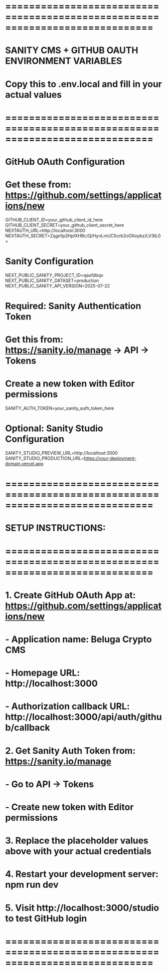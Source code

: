# =============================================================================
# SANITY CMS + GITHUB OAUTH ENVIRONMENT VARIABLES
# Copy this to .env.local and fill in your actual values
# =============================================================================

# GitHub OAuth Configuration
# Get these from: https://github.com/settings/applications/new
GITHUB_CLIENT_ID=your_github_client_id_here
GITHUB_CLIENT_SECRET=your_github_client_secret_here
NEXTAUTH_URL=http://localhost:3000
NEXTAUTH_SECRET=Zqgn1p2HpIXHBc/Q/HynLmUC5crb2oOXoybz/LV3tL0=

# Sanity Configuration
NEXT_PUBLIC_SANITY_PROJECT_ID=qaofdbqx
NEXT_PUBLIC_SANITY_DATASET=production
NEXT_PUBLIC_SANITY_API_VERSION=2025-07-22

# Required: Sanity Authentication Token
# Get this from: https://sanity.io/manage -> API -> Tokens
# Create a new token with Editor permissions
SANITY_AUTH_TOKEN=your_sanity_auth_token_here

# Optional: Sanity Studio Configuration
SANITY_STUDIO_PREVIEW_URL=http://localhost:3000
SANITY_STUDIO_PRODUCTION_URL=https://your-deployment-domain.vercel.app

# =============================================================================
# SETUP INSTRUCTIONS:
# =============================================================================
# 1. Create GitHub OAuth App at: https://github.com/settings/applications/new
#    - Application name: Beluga Crypto CMS
#    - Homepage URL: http://localhost:3000
#    - Authorization callback URL: http://localhost:3000/api/auth/github/callback
#
# 2. Get Sanity Auth Token from: https://sanity.io/manage
#    - Go to API -> Tokens
#    - Create new token with Editor permissions
#
# 3. Replace the placeholder values above with your actual credentials
#
# 4. Restart your development server: npm run dev
#
# 5. Visit http://localhost:3000/studio to test GitHub login
# =============================================================================

